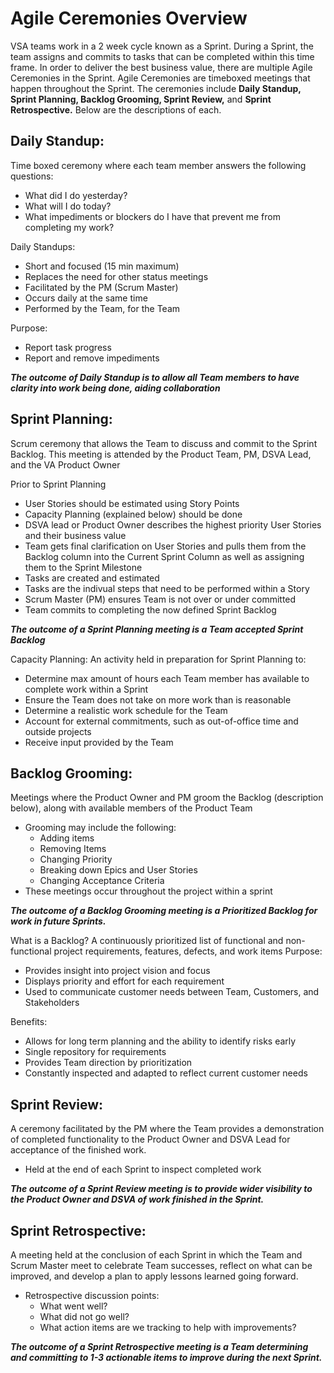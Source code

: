 # Agile Ceremonies Overview

VSA teams work in a 2 week cycle known as a Sprint. During a Sprint, the team assigns and commits to tasks that can be completed within this time frame. In order to deliver the best business value, there are multiple Agile Ceremonies in the Sprint.  Agile Ceremonies are timeboxed meetings that happen throughout the Sprint. The ceremonies include **Daily Standup, Sprint Planning, Backlog Grooming, Sprint Review,** and **Sprint Retrospective.** Below are the descriptions of each. 

## Daily Standup:

Time boxed ceremony where each team member answers the following questions:
* What did I do yesterday?
* What will I do today?
* What impediments or blockers do I have that prevent me from completing my work?

Daily Standups:

* Short and focused (15 min maximum)
* Replaces the need for other status meetings
* Facilitated by the PM (Scrum Master)
* Occurs daily at the same time
* Performed by the Team, for the Team

Purpose:
* Report task progress
* Report and remove impediments

__*The outcome of Daily Standup is to allow all Team members to have clarity into work being done, aiding collaboration*__ 



## Sprint Planning: 

Scrum ceremony that allows the Team to discuss and commit to the Sprint Backlog. This meeting is attended by the Product Team, PM, DSVA Lead, and the VA Product Owner 

Prior to Sprint Planning
* User Stories should be estimated using Story Points 
* Capacity Planning (explained below) should be done
* DSVA lead or Product Owner describes the highest priority User Stories and their business value
* Team gets final clarification on User Stories and pulls them from the Backlog column into the Current Sprint Column as well as assigning them to the Sprint Milestone
* Tasks are created and estimated
 * Tasks are the indivual steps that need to be performed within a Story
* Scrum Master (PM) ensures Team is not over or under committed
* Team commits to completing the now defined Sprint Backlog

__*The outcome of a Sprint Planning meeting is a Team accepted Sprint Backlog*__

Capacity Planning: 
An activity held in preparation for Sprint Planning to:

* Determine max amount of hours each Team member has available to complete work within a Sprint 
* Ensure the Team does not take on more work than is reasonable
* Determine a realistic work schedule for the Team
* Account for external commitments, such as out-of-office time and outside projects
* Receive input provided by the Team




## Backlog Grooming:

Meetings where the Product Owner and PM groom the Backlog (description below), along with available members of the Product Team

* Grooming may include the following:
  * Adding items
  * Removing Items
  * Changing Priority
  * Breaking down Epics and User Stories
  * Changing Acceptance Criteria
* These meetings occur throughout the project within a sprint

__*The outcome of a Backlog Grooming meeting is a Prioritized Backlog for work in future Sprints.*__


What is a Backlog? 
A continuously prioritized list of functional and non-functional project requirements, features, defects, and work items
Purpose: 
* Provides insight into project vision and focus
* Displays priority and effort for each requirement
* Used to communicate customer needs between Team, Customers, and Stakeholders

Benefits:
* Allows for long term planning and the ability to identify risks early
* Single repository for requirements
* Provides Team direction by prioritization 
* Constantly inspected and adapted to reflect current customer needs




## Sprint Review: 

A ceremony facilitated by the PM where the Team provides a demonstration of completed functionality to the Product Owner and DSVA Lead for acceptance of the finished work.
* Held at the end of each Sprint to inspect completed work 

__*The outcome of a Sprint Review meeting is to provide wider visibility to the Product Owner and DSVA of work finished in the Sprint.*__



## Sprint Retrospective:

A meeting held at the conclusion of each Sprint in which the Team and Scrum Master meet to celebrate Team successes, reflect on what can be improved, and develop a plan to apply lessons learned going forward. 
* Retrospective discussion points:
  * What went well?
  * What did not go well?
  * What action items are we tracking to help with improvements?

__*The outcome of a Sprint Retrospective meeting is a Team determining and committing to 1-3 actionable items to improve during the next Sprint.*__








